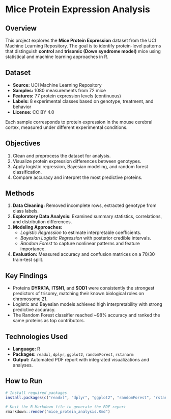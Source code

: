 # Mice Protein Expression Analysis

## Overview
This project explores the **Mice Protein Expression** dataset from the UCI Machine Learning Repository. The goal is to identify protein-level patterns that distinguish **control** and **trisomic (Down syndrome model)** mice using statistical and machine learning approaches in R.

## Dataset
- **Source:** UCI Machine Learning Repository  
- **Samples:** 1080 measurements from 72 mice  
- **Features:** 77 protein expression levels (continuous)  
- **Labels:** 8 experimental classes based on genotype, treatment, and behavior  
- **License:** CC BY 4.0  

Each sample corresponds to protein expression in the mouse cerebral cortex, measured under different experimental conditions.

## Objectives
1. Clean and preprocess the dataset for analysis.  
2. Visualize protein expression differences between genotypes.  
3. Apply logistic regression, Bayesian modeling, and random forest classification.  
4. Compare accuracy and interpret the most predictive proteins.  

## Methods
1. **Data Cleaning:** Removed incomplete rows, extracted genotype from class labels.  
2. **Exploratory Data Analysis:** Examined summary statistics, correlations, and distribution differences.  
3. **Modeling Approaches:**  
   - *Logistic Regression* to estimate interpretable coefficients.  
   - *Bayesian Logistic Regression* with posterior credible intervals.  
   - *Random Forest* to capture nonlinear patterns and feature importance.  
4. **Evaluation:** Measured accuracy and confusion matrices on a 70/30 train-test split.

## Key Findings
- Proteins **DYRK1A**, **ITSN1**, and **SOD1** were consistently the strongest predictors of trisomy, matching their known biological roles on chromosome 21.  
- Logistic and Bayesian models achieved high interpretability with strong predictive accuracy.  
- The Random Forest classifier reached ~98% accuracy and ranked the same proteins as top contributors.  

## Technologies Used
- **Language:** R  
- **Packages:** `readxl`, `dplyr`, `ggplot2`, `randomForest`, `rstanarm`  
- **Output:** Automated PDF report with integrated visualizations and analyses.  

## How to Run
```r
# Install required packages
install.packages(c("readxl", "dplyr", "ggplot2", "randomForest", "rstanarm"))

# Knit the R Markdown file to generate the PDF report
rmarkdown::render("mice_protein_analysis.Rmd")
